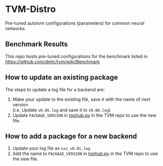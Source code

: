 # TVM-Distro
Pre-tuned autotvm configurations (parameters) for common neural networks.

## Benchmark Results
This repo hosts pre-tuned configurations for the benchmark listed in https://github.com/dmlc/tvm/wiki/Benchmark

## How to update an existing package
The steps to update a log file for a backend are:
1. Make your update to the existing file, save it with the name of next version  
   (i.e. Update `v0.05.log` and save it to `v0.06.log`)
2. Update `PACKAGE_VERSION` in [tophub.py](https://github.com/dmlc/tvm/blob/master/python/tvm/autotvm/tophub.py) in the TVM repo to use the new file.

## How to add a package for a new backend
1. Update your log file as `xxx_v0.01.log`
2. Add the name to `PACKAGE_VERSION` in [tophub.py](https://github.com/dmlc/tvm/blob/master/python/tvm/autotvm/tophub.py) in the TVM repo to use the new file.
